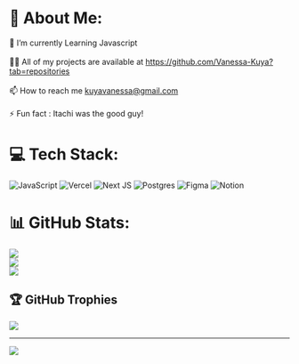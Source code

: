 # 💫 About Me:
🌱 I’m currently Learning Javascript<br><br>👨‍💻 All of my projects are available at https://github.com/Vanessa-Kuya?tab=repositories<br><br>📫 How to reach me kuyavanessa@gmail.com<br><br>⚡ Fun fact : Itachi was the good guy!


# 💻 Tech Stack:
![JavaScript](https://img.shields.io/badge/javascript-%23323330.svg?style=for-the-badge&logo=javascript&logoColor=%23F7DF1E) ![Vercel](https://img.shields.io/badge/vercel-%23000000.svg?style=for-the-badge&logo=vercel&logoColor=white) ![Next JS](https://img.shields.io/badge/Next-black?style=for-the-badge&logo=next.js&logoColor=white) ![Postgres](https://img.shields.io/badge/postgres-%23316192.svg?style=for-the-badge&logo=postgresql&logoColor=white) ![Figma](https://img.shields.io/badge/figma-%23F24E1E.svg?style=for-the-badge&logo=figma&logoColor=white) ![Notion](https://img.shields.io/badge/Notion-%23000000.svg?style=for-the-badge&logo=notion&logoColor=white)
# 📊 GitHub Stats:
![](https://github-readme-stats.vercel.app/api?username=Vanessa-Kuya&theme=dark&hide_border=false&include_all_commits=false&count_private=false)<br/>
![](https://github-readme-streak-stats.herokuapp.com/?user=Vanessa-Kuya&theme=dark&hide_border=false)<br/>
![](https://github-readme-stats.vercel.app/api/top-langs/?username=Vanessa-Kuya&theme=dark&hide_border=false&include_all_commits=false&count_private=false&layout=compact)

## 🏆 GitHub Trophies
![](https://github-profile-trophy.vercel.app/?username=Vanessa-Kuya&theme=dark&no-frame=false&no-bg=true&margin-w=4)

---
[![](https://visitcount.itsvg.in/api?id=Vanessa-Kuya&icon=0&color=0)](https://visitcount.itsvg.in)

<!-- Proudly created with GPRM ( https://gprm.itsvg.in ) -->
